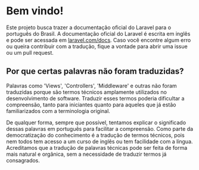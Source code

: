 # Bem vindo!

Este projeto busca trazer a documentação oficial do Laravel para o português do Brasil. A documentação oficial do Laravel é escrita em inglês e pode ser acessada em [laravel.com/docs](https://laravel.com/docs). Caso você encontre algum erro ou queira contribuir com a tradução, fique a vontade para abrir uma issue ou um pull request.

## Por que certas palavras não foram traduzidas?

Palavras como 'Views', 'Controllers', 'Middleware' e outras não foram traduzidas porque são termos técnicos amplamente utilizados no desenvolvimento de software. Traduzir esses termos poderia dificultar a compreensão, tanto para iniciantes quanto para aqueles que já estão familiarizados com a terminologia original.

De qualquer forma, sempre que possível, tentamos explicar o significado dessas palavras em português para facilitar a compreensão. Como parte da democratização do conhecimento é a tradução de termos técnicos, pois nem todos tem acesso a um curso de inglês ou tem facilidade com a língua. Acreditamos que a tradução de palavras técnicas pode ser feita de forma mais natural e orgânica, sem a necessidade de traduzir termos já consagrados.
